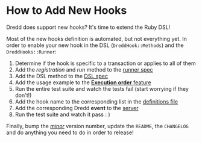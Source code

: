 How to Add New Hooks
====================

Dredd does support new hooks? It's time to extend the Ruby DSL!

Most of the new hooks definition is automated, but not everything yet.
In order to enable your new hook in the DSL (`DreddHook::Methods`) and the `DreddHooks::Runner`:

1. Determine if the hook is specific to a transaction or applies to all of them
1. Add the _registration_ and _run_ method to the [runner spec][runner-spec]
1. Add the DSL method to the [DSL spec][methods-spec]
1. Add the usage example to the [**Execution order** feature][feature]
1. Run the entire test suite and watch the tests fail (start worrying if they don't!)
1. Add the hook name to the corresponding list in the [definitions file][def]
1. Add the corresponding Dredd **event** to the [server][server]
1. Run the test suite and watch it pass : )

Finally, bump the [_minor_][semver] version number, update the `README`, the `CHANGELOG` and do anything you need to do in order to release!

  [def]: ../lib/dredd_hooks/definitions.rb
  [server]: ../lib/dredd_hooks/server.rb

  [runner-spec]: ../spec/lib/dredd_hooks/runner_spec.rb
  [methods-spec]: ../spec/lib/dredd_hooks/methods_spec.rb
  [feature]: ../features/execution_order.feature
  [semver]: http://semver.org

